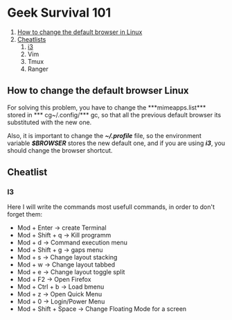 
# Geek Survival 101

1. [How to change the default browser in Linux ](#id1)
2. [Cheatlists](#id2)
	1. [i3](#id2)
	2. Vim
	3. Tmux
	4. Ranger
	

## How to change the default browser Linux <a name="id1">
<p>
For solving this problem, you have to change the ***mimeapps.list***  stored in *** cg~/.config/*** gc, so that all the previous default browser its substituted with the new one. 

Also, it is important to change the ***~/.profile*** file, so  the environment variable ***$BROWSER*** stores the new default one, and if you are using ***i3***, you should change the browser shortcut.
</p>

## Cheatlist
### I3 <a name="id2">

Here I will write the commands most usefull commands, in order to don't forget them:
* Mod + Enter -> create  Terminal 
* Mod + Shift + q -> Kill programm
* Mod + d -> Command execution menu
* Mod + Shift + g -> gaps menu
* Mod + s -> Change layout stacking
* Mod + w -> Change layout tabbed
* Mod + e -> Change layout toggle split
* Mod + F2 -> Open Firefox
* Mod + Ctrl + b -> Load bmenu
* Mod + z -> Open Quick Menu
* Mod + 0 -> Login/Power Menu
* Mod + Shift + Space -> Change Floating Mode for a screen



